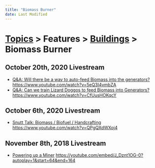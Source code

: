 ```yaml
---
title: "Biomass Burner"
date: Last Modified
---
```

# [Topics](../../../topics.md) > Features > [Buildings](../../../topics/features/buildings.md) > Biomass Burner

## October 20th, 2020 Livestream
* [Q&A: Will there be a way to auto-feed Biomass into the generators?](../../../transcriptions/yt-5eQ3I4vmbZA.md) https://www.youtube.com/watch?v=5eQ3I4vmbZA
* [Q&A: Can we train Lizard Doggos to feed Biomass into Generators?](../../../transcriptions/yt-CfUusHOKqcY.md) https://www.youtube.com/watch?v=CfUusHOKqcY

## October 6th, 2020 Livestream
* [Snutt Talk: Biomass / Biofuel / Handcrafting](../../../transcriptions/yt-QPgQXdWXoj4.md) https://www.youtube.com/watch?v=QPgQXdWXoj4

## November 8th, 2018 Livestream
* [Powering up a Miner](../../../transcriptions/yt-J_Dznt1OG-0,64.28088333333334,163.34651666666667.md) https://youtube.com/embed/J_Dznt1OG-0?autoplay=1&start=64&end=164

